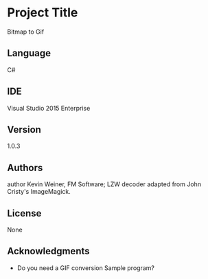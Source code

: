 # Project Title

Bitmap to Gif

## Language

C#

## IDE

Visual Studio 2015 Enterprise

## Version

1.0.3

## Authors

author Kevin Weiner, FM Software; LZW decoder adapted from John Cristy's ImageMagick.

## License

None

## Acknowledgments

* Do you need a GIF conversion Sample program?
